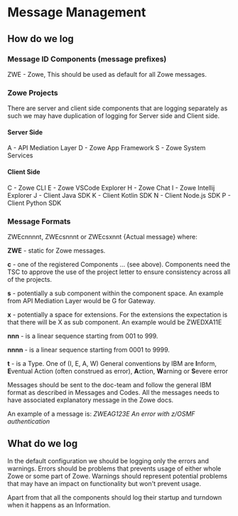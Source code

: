 # Message Management

## How do we log

### Message ID Components (message prefixes)

ZWE - Zowe, This should be used as default for all Zowe messages. 

### Zowe Projects

There are server and client side components that are logging separately as such we may have duplication of logging for Server side and Client side. 

#### Server Side

A - API Mediation Layer
D - Zowe App Framework
S - Zowe System Services

#### Client Side 

C - Zowe CLI
E - Zowe VSCode Explorer
H - Zowe Chat
I - Zowe Intellij Explorer
J - Client Java SDK
K - Client Kotlin SDK
N - Client Node.js SDK
P - Client Python SDK

### Message Formats

ZWEcnnnnt, ZWEcsnnnt or ZWEcsxnnt {Actual message} where:

**ZWE** - static for Zowe messages.

**c** - one of the registered Components ... (see above).  Components need the TSC to approve the use of the project letter to ensure consistency across all of the projects.

**s** - potentially a sub component within the component space. An example from API Mediation Layer would be G for Gateway. 

**x** - potentially a space for extensions. For the extensions the expectation is that there will be X as sub component. An example would be ZWEDXA11E

**nnn** - is a linear sequence starting from 001 to 999.

**nnnn** - is a linear sequence starting from 0001 to 9999.

**t** - is a Type.  One of (I, E, A, W)  General conventions by IBM are **I**nform, **E**ventual Action (often construed as error), **A**ction, **W**arning or **S**evere error

Messages should be sent to the doc-team and follow the general IBM format as described in Messages and Codes. All the messages needs to have associated explanatory message in the Zowe docs. 

An example of a message is: *ZWEAG123E An error with z/OSMF authentication* 

## What do we log

In the default configuration we should be logging only the errors and warnings. Errors should be problems that prevents usage of either whole Zowe or some part of Zowe. Warnings should represent potential problems that may have an impact on functionality but won't prevent usage. 

Apart from that all the components should log their startup and turndown when it happens as an Information. 
